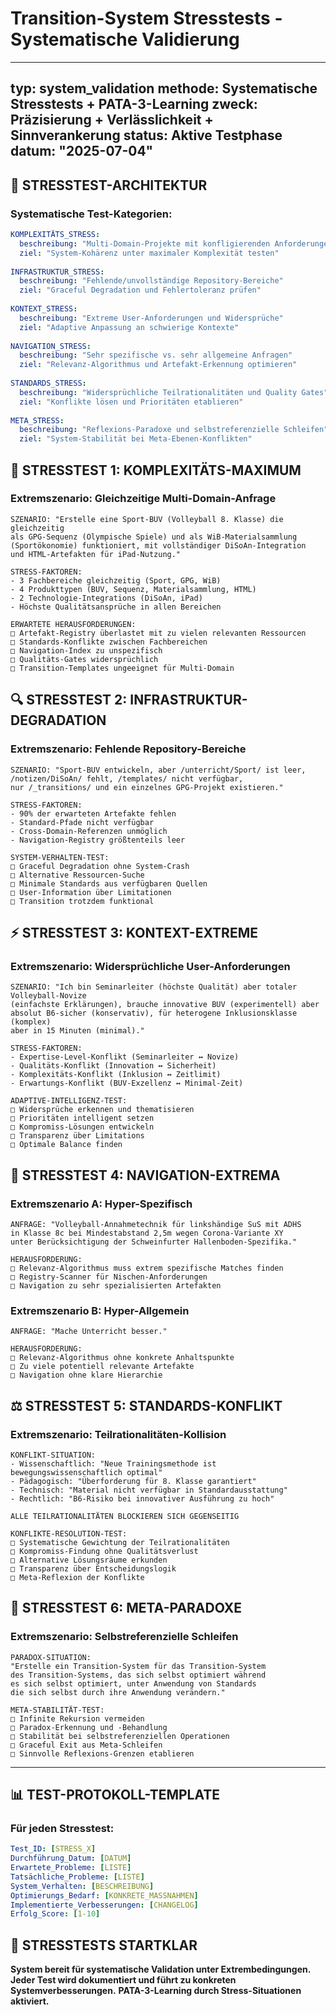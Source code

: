 # Transition-System Stresstests - Systematische Validierung

---
typ: system_validation
methode: Systematische Stresstests + PATA-3-Learning
zweck: Präzisierung + Verlässlichkeit + Sinnverankerung
status: Aktive Testphase
datum: "2025-07-04"
---

## 🧪 **STRESSTEST-ARCHITEKTUR**

### Systematische Test-Kategorien:
```yaml
KOMPLEXITÄTS_STRESS:
  beschreibung: "Multi-Domain-Projekte mit konfligierenden Anforderungen"
  ziel: "System-Kohärenz unter maximaler Komplexität testen"
  
INFRASTRUKTUR_STRESS:
  beschreibung: "Fehlende/unvollständige Repository-Bereiche"
  ziel: "Graceful Degradation und Fehlertoleranz prüfen"
  
KONTEXT_STRESS:
  beschreibung: "Extreme User-Anforderungen und Widersprüche"
  ziel: "Adaptive Anpassung an schwierige Kontexte"
  
NAVIGATION_STRESS:
  beschreibung: "Sehr spezifische vs. sehr allgemeine Anfragen"
  ziel: "Relevanz-Algorithmus und Artefakt-Erkennung optimieren"
  
STANDARDS_STRESS:
  beschreibung: "Widersprüchliche Teilrationalitäten und Quality Gates"
  ziel: "Konflikte lösen und Prioritäten etablieren"
  
META_STRESS:
  beschreibung: "Reflexions-Paradoxe und selbstreferenzielle Schleifen"
  ziel: "System-Stabilität bei Meta-Ebenen-Konflikten"
```

## 🎯 **STRESSTEST 1: KOMPLEXITÄTS-MAXIMUM**

### Extremszenario: Gleichzeitige Multi-Domain-Anfrage
```
SZENARIO: "Erstelle eine Sport-BUV (Volleyball 8. Klasse) die gleichzeitig 
als GPG-Sequenz (Olympische Spiele) und als WiB-Materialsammlung 
(Sportökonomie) funktioniert, mit vollständiger DiSoAn-Integration 
und HTML-Artefakten für iPad-Nutzung."

STRESS-FAKTOREN:
- 3 Fachbereiche gleichzeitig (Sport, GPG, WiB)
- 4 Produkttypen (BUV, Sequenz, Materialsammlung, HTML)
- 2 Technologie-Integrations (DiSoAn, iPad)
- Höchste Qualitätsansprüche in allen Bereichen

ERWARTETE HERAUSFORDERUNGEN:
□ Artefakt-Registry überlastet mit zu vielen relevanten Ressourcen
□ Standards-Konflikte zwischen Fachbereichen
□ Navigation-Index zu unspezifisch
□ Qualitäts-Gates widersprüchlich
□ Transition-Templates ungeeignet für Multi-Domain
```

## 🔍 **STRESSTEST 2: INFRASTRUKTUR-DEGRADATION**

### Extremszenario: Fehlende Repository-Bereiche
```
SZENARIO: "Sport-BUV entwickeln, aber /unterricht/Sport/ ist leer,
/notizen/DiSoAn/ fehlt, /templates/ nicht verfügbar,
nur /_transitions/ und ein einzelnes GPG-Projekt existieren."

STRESS-FAKTOREN:
- 90% der erwarteten Artefakte fehlen
- Standard-Pfade nicht verfügbar
- Cross-Domain-Referenzen unmöglich
- Navigation-Registry größtenteils leer

SYSTEM-VERHALTEN-TEST:
□ Graceful Degradation ohne System-Crash
□ Alternative Ressourcen-Suche
□ Minimale Standards aus verfügbaren Quellen
□ User-Information über Limitationen
□ Transition trotzdem funktional
```

## ⚡ **STRESSTEST 3: KONTEXT-EXTREME**

### Extremszenario: Widersprüchliche User-Anforderungen
```
SZENARIO: "Ich bin Seminarleiter (höchste Qualität) aber totaler Volleyball-Novize 
(einfachste Erklärungen), brauche innovative BUV (experimentell) aber 
absolut B6-sicher (konservativ), für heterogene Inklusionsklasse (komplex) 
aber in 15 Minuten (minimal)."

STRESS-FAKTOREN:
- Expertise-Level-Konflikt (Seminarleiter ↔ Novize)
- Qualitäts-Konflikt (Innovation ↔ Sicherheit)
- Komplexitäts-Konflikt (Inklusion ↔ Zeitlimit)
- Erwartungs-Konflikt (BUV-Exzellenz ↔ Minimal-Zeit)

ADAPTIVE-INTELLIGENZ-TEST:
□ Widersprüche erkennen und thematisieren
□ Prioritäten intelligent setzen
□ Kompromiss-Lösungen entwickeln
□ Transparenz über Limitations
□ Optimale Balance finden
```

## 🎪 **STRESSTEST 4: NAVIGATION-EXTREMA**

### Extremszenario A: Hyper-Spezifisch
```
ANFRAGE: "Volleyball-Annahmetechnik für linkshändige SuS mit ADHS 
in Klasse 8c bei Mindestabstand 2,5m wegen Corona-Variante XY 
unter Berücksichtigung der Schweinfurter Hallenboden-Spezifika."

HERAUSFORDERUNG: 
□ Relevanz-Algorithmus muss extrem spezifische Matches finden
□ Registry-Scanner für Nischen-Anforderungen
□ Navigation zu sehr spezialisierten Artefakten
```

### Extremszenario B: Hyper-Allgemein
```
ANFRAGE: "Mache Unterricht besser."

HERAUSFORDERUNG:
□ Relevanz-Algorithmus ohne konkrete Anhaltspunkte
□ Zu viele potentiell relevante Artefakte
□ Navigation ohne klare Hierarchie
```

## ⚖️ **STRESSTEST 5: STANDARDS-KONFLIKT**

### Extremszenario: Teilrationalitäten-Kollision
```
KONFLIKT-SITUATION:
- Wissenschaftlich: "Neue Trainingsmethode ist bewegungswissenschaftlich optimal"
- Pädagogisch: "Überforderung für 8. Klasse garantiert"
- Technisch: "Material nicht verfügbar in Standardausstattung"
- Rechtlich: "B6-Risiko bei innovativer Ausführung zu hoch"

ALLE TEILRATIONALITÄTEN BLOCKIEREN SICH GEGENSEITIG

KONFLIKTE-RESOLUTION-TEST:
□ Systematische Gewichtung der Teilrationalitäten
□ Kompromiss-Findung ohne Qualitätsverlust
□ Alternative Lösungsräume erkunden
□ Transparenz über Entscheidungslogik
□ Meta-Reflexion der Konflikte
```

## 🔄 **STRESSTEST 6: META-PARADOXE**

### Extremszenario: Selbstreferenzielle Schleifen
```
PARADOX-SITUATION:
"Erstelle ein Transition-System für das Transition-System 
des Transition-Systems, das sich selbst optimiert während 
es sich selbst optimiert, unter Anwendung von Standards 
die sich selbst durch ihre Anwendung verändern."

META-STABILITÄT-TEST:
□ Infinite Rekursion vermeiden
□ Paradox-Erkennung und -Behandlung  
□ Stabilität bei selbstreferenziellen Operationen
□ Graceful Exit aus Meta-Schleifen
□ Sinnvolle Reflexions-Grenzen etablieren
```

---

## 📊 **TEST-PROTOKOLL-TEMPLATE**

### Für jeden Stresstest:
```yaml
Test_ID: [STRESS_X]
Durchführung_Datum: [DATUM]
Erwartete_Probleme: [LISTE]
Tatsächliche_Probleme: [LISTE]
System_Verhalten: [BESCHREIBUNG]
Optimierungs_Bedarf: [KONKRETE_MASSNAHMEN]
Implementierte_Verbesserungen: [CHANGELOG]
Erfolg_Score: [1-10]
```

## 🎯 **STRESSTESTS STARTKLAR**

**System bereit für systematische Validation unter Extrembedingungen.**
**Jeder Test wird dokumentiert und führt zu konkreten Systemverbesserungen.**
**PATA-3-Learning durch Stress-Situationen aktiviert.**